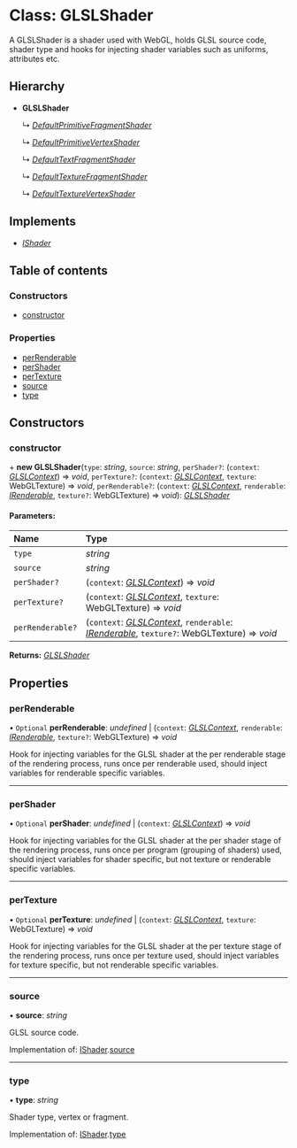 # Class: GLSLShader

A GLSLShader is a shader used with WebGL, holds GLSL source code, shader
type and hooks for injecting shader variables such as uniforms, attributes
etc.

## Hierarchy

* **GLSLShader**

  ↳ [*DefaultPrimitiveFragmentShader*](defaultprimitivefragmentshader.md)

  ↳ [*DefaultPrimitiveVertexShader*](defaultprimitivevertexshader.md)

  ↳ [*DefaultTextFragmentShader*](defaulttextfragmentshader.md)

  ↳ [*DefaultTextureFragmentShader*](defaulttexturefragmentshader.md)

  ↳ [*DefaultTextureVertexShader*](defaulttexturevertexshader.md)

## Implements

* [*IShader*](../interfaces/ishader.md)

## Table of contents

### Constructors

- [constructor](glslshader.md#constructor)

### Properties

- [perRenderable](glslshader.md#perrenderable)
- [perShader](glslshader.md#pershader)
- [perTexture](glslshader.md#pertexture)
- [source](glslshader.md#source)
- [type](glslshader.md#type)

## Constructors

### constructor

\+ **new GLSLShader**(`type`: *string*, `source`: *string*, `perShader?`: (`context`: [*GLSLContext*](glslcontext.md)) => *void*, `perTexture?`: (`context`: [*GLSLContext*](glslcontext.md), `texture`: WebGLTexture) => *void*, `perRenderable?`: (`context`: [*GLSLContext*](glslcontext.md), `renderable`: [*IRenderable*](../interfaces/irenderable.md), `texture?`: WebGLTexture) => *void*): [*GLSLShader*](glslshader.md)

#### Parameters:

Name | Type |
:------ | :------ |
`type` | *string* |
`source` | *string* |
`perShader?` | (`context`: [*GLSLContext*](glslcontext.md)) => *void* |
`perTexture?` | (`context`: [*GLSLContext*](glslcontext.md), `texture`: WebGLTexture) => *void* |
`perRenderable?` | (`context`: [*GLSLContext*](glslcontext.md), `renderable`: [*IRenderable*](../interfaces/irenderable.md), `texture?`: WebGLTexture) => *void* |

**Returns:** [*GLSLShader*](glslshader.md)

## Properties

### perRenderable

• `Optional` **perRenderable**: *undefined* \| (`context`: [*GLSLContext*](glslcontext.md), `renderable`: [*IRenderable*](../interfaces/irenderable.md), `texture?`: WebGLTexture) => *void*

Hook for injecting variables for the GLSL shader at the
per renderable stage of the rendering process, runs once
per renderable used, should inject variables for renderable
specific variables.

___

### perShader

• `Optional` **perShader**: *undefined* \| (`context`: [*GLSLContext*](glslcontext.md)) => *void*

Hook for injecting variables for the GLSL shader at the
per shader stage of the rendering process, runs once
per program (grouping of shaders) used, should inject
variables for shader specific, but not texture or renderable
specific variables.

___

### perTexture

• `Optional` **perTexture**: *undefined* \| (`context`: [*GLSLContext*](glslcontext.md), `texture`: WebGLTexture) => *void*

Hook for injecting variables for the GLSL shader at the
per texture stage of the rendering process, runs once
per texture used, should inject variables for texture specific,
but not renderable specific variables.

___

### source

• **source**: *string*

GLSL source code.

Implementation of: [IShader](../interfaces/ishader.md).[source](../interfaces/ishader.md#source)

___

### type

• **type**: *string*

Shader type, vertex or fragment.

Implementation of: [IShader](../interfaces/ishader.md).[type](../interfaces/ishader.md#type)
